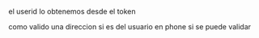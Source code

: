 el userid lo  obtenemos desde el token

como valido una direccion si es del usuario en phone si se puede validar